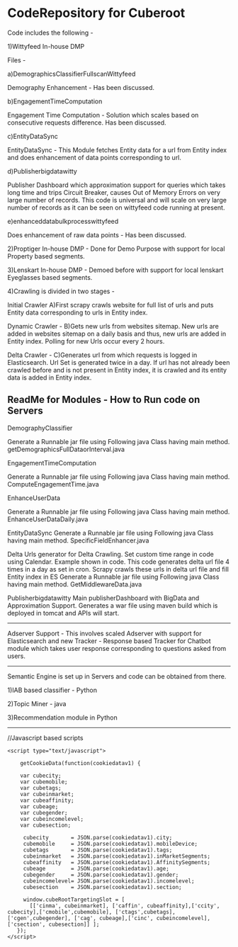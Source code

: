 # CodeRepository for Cuberoot

Code includes the following - 

1)Wittyfeed In-house DMP

Files - 

a)DemographicsClassifierFullscanWittyfeed

Demography Enhancement - Has been discussed. 

b)EngagementTimeComputation 

Engagement Time Computation - Solution which scales based on consecutive requests difference. Has been discussed.

c)EntityDataSync

EntityDataSync - This Module fetches Entity data for a url from Entity index and does enhancement of data points corresponding to url.

d)Publisherbigdatawitty

Publisher Dashboard which approximation support for queries which takes long time and trips Circuit Breaker, causes Out of Memory Errors on very large number of records.
This code is universal and will scale on very large number of records as it can be seen on wittyfeed code running at present.

e)enhanceddatabulkprocesswittyfeed

Does enhancement of raw data points - Has been discussed.


2)Proptiger In-house DMP - Done for Demo Purpose with support for local Property based segments.


3)Lenskart  In-house DMP - Demoed before with support for local lenskart Eyeglasses based segments.


4)Crawling is divided in two stages -

Initial Crawler
A)First scrapy crawls website for full list of urls and puts Entity data corresponding to urls in Entity index.

Dynamic Crawler -
B)Gets new urls from websites sitemap. New urls are added in websites sitemap on a daily basis and thus, new urls are added in Entity index.
Polling for new Urls occur every 2 hours.

Delta Crawler -
C)Generates url from which requests is logged in Elasticsearch.
Url Set is generated twice in a day.
If url has not already been crawled before and is not present in Entity index, it is crawled and its entity data is added in Entity index.


ReadMe for Modules  - How to Run code on Servers
-------------------------------------------------

DemographyClassifier 

Generate a Runnable jar file using Following java Class having main method.
getDemographicsFullDataorInterval.java

EngagementTimeComputation 

Generate a Runnable jar file using Following java Class having main method.
ComputeEngagementTime.java

EnhanceUserData

Generate a Runnable jar file using Following java Class having main method.
EnhanceUserDataDaily.java

EntityDataSync
Generate a Runnable jar file using Following java Class having main method.
SpecificFieldEnhancer.java


Delta Urls generator for Delta Crawling.
Set custom time range in code using Calendar. Example shown in code.
This code generates delta url file  4 times in a day as set in cron.
Scrapy crawls these urls in delta url file and fill Entity index in ES 
Generate a Runnable jar file using Following java Class having main method.
GetMiddlewareData.java


Publisherbigdatawitty
Main publisherDashboard with BigData and Approximation Support.
Generates a war file using maven build which is deployed in tomcat and APIs will start.
 
----------------------------------------------------------------------------------------------------




Adserver Support - This involves scaled Adserver with support for Elasticsearch and new Tracker - Response based Tracker for Chatbot module which takes user response corresponding to questions asked from users.

----------------------------------------------------------------------------------------------------------




Semantic Engine is set up in Servers and code can be obtained from there. 

1)IAB based classifier - Python 

2)Topic Miner - java 

3)Recommendation module in Python 




-------------------------------------------------------------------------------------------------------------------------------
//Javascript based scripts 

<script src="https://cuberoottagmanager.dc.cuberoot.co/dcode2/dmpbasedc.js" defer></script>



<script src="https://segmentsync.dc.cuberoot.co/cookiedatav5.js"></script>

    
    
    
    <script type="text/javascript">

        getCookieData(function(cookiedatav1) {
      
        var cubecity;
        var cubemobile;
        var cubetags;
        var cubeinmarket;
        var cubeaffinity;
        var cubeage;
        var cubegender;
        var cubeincomelevel;
        var cubesection;

         cubecity       = JSON.parse(cookiedatav1).city;
         cubemobile     = JSON.parse(cookiedatav1).mobileDevice;
         cubetags       = JSON.parse(cookiedatav1).tags;
         cubeinmarket   = JSON.parse(cookiedatav1).inMarketSegments;
         cubeaffinity   = JSON.parse(cookiedatav1).AffinitySegments;
         cubeage        = JSON.parse(cookiedatav1).age;
         cubegender     = JSON.parse(cookiedatav1).gender;
         cubeincomelevel= JSON.parse(cookiedatav1).incomelevel;
         cubesection    = JSON.parse(cookiedatav1).section;

         window.cubeRootTargetingSlot = [
           [['cinma', cubeinmarket], ['caffin', cubeaffinity],['ccity', cubecity],['cmobile',cubemobile], ['ctags',cubetags],['cgen',cubegender], ['cag', cubeage],['cinc', cubeincomelevel],['csection', cubesection]] ];
       });
    </script>




